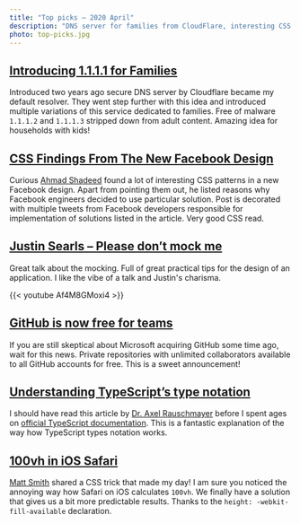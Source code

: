 ```yaml
---
title: "Top picks — 2020 April"
description: "DNS server for families from CloudFlare, interesting CSS elements in new Facebook design, consideration for mocking objects in your unit tests, free GitHub for teams, TypeScript’s type notation, full-height element on iOS Safari and more… "
photo: top-picks.jpg
---
```


## [Introducing 1.1.1.1 for Families](https://blog.cloudflare.com/introducing-1-1-1-1-for-families/)

Introduced two years ago secure DNS server by Cloudflare became my default resolver. They went step further with this idea and introduced multiple variations of this service dedicated to families. Free of malware `1.1.1.2` and  `1.1.1.3` stripped down from adult content. Amazing idea for households with kids!

## [CSS Findings From The New Facebook Design](https://ishadeed.com/article/new-facebook-css/)

Curious [Ahmad Shadeed](https://twitter.com/shadeed9) found a lot of interesting CSS patterns in a new Facebook design. Apart from pointing them out, he listed reasons why Facebook engineers decided to use particular solution. Post is decorated with multiple tweets from Facebook developers responsible for implementation of solutions listed in the article. Very good CSS read.

## [Justin Searls – Please don’t mock me](https://youtu.be/Af4M8GMoxi4)

Great talk about the mocking. Full of great practical tips for the design of an application. I like the vibe of a talk and Justin's charisma.

{{< youtube Af4M8GMoxi4 >}}

## [GitHub is now free for teams](https://github.blog/2020-04-14-github-is-now-free-for-teams/)

If you are still skeptical about Microsoft acquiring GitHub some time ago, wait for this news. Private repositories with unlimited collaborators available to all GitHub accounts for free. This is a sweet announcement!

## [Understanding TypeScript’s type notation](https://2ality.com/2018/04/type-notation-typescript.html)

I should have read this article by [Dr. Axel Rauschmayer](https://twitter.com/rauschma) before I spent ages on [official TypeScript documentation](https://www.typescriptlang.org/docs/home). This is a fantastic explanation of the way how TypeScript types notation works.

## [100vh in iOS Safari](https://twitter.com/AllThingsSmitty/status/1254151507412496384)

[Matt Smith](https://twitter.com/AllThingsSmitty) shared a CSS trick that made my day! I am sure you noticed the annoying way how Safari on iOS calculates `100vh`. We finally have a solution that gives us a bit more predictable results. Thanks to the `height: -webkit-fill-available` declaration.
